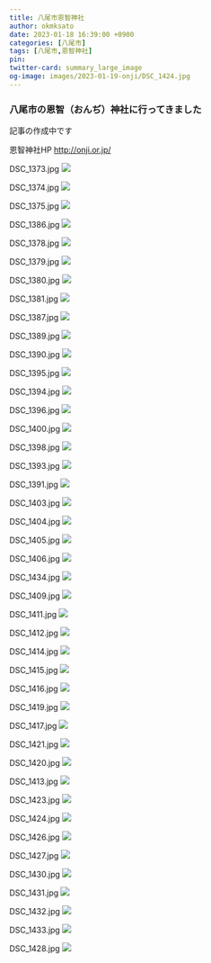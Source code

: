 ```yaml
---
title: 八尾市恩智神社
author: okmksato
date: 2023-01-18 16:39:00 +0900
categories: [八尾市]
tags: [八尾市,恩智神社]
pin: 
twitter-card: summary_large_image
og-image: images/2023-01-19-onji/DSC_1424.jpg
---
```


### 八尾市の恩智（おんぢ）神社に行ってきました

記事の作成中です

恩智神社HP
http://onji.or.jp/

DSC_1373.jpg
![](images/2023-01-19-onji/DSC_1373.jpg)

DSC_1374.jpg
![](images/2023-01-19-onji/DSC_1374.jpg)

DSC_1375.jpg
![](images/2023-01-19-onji/DSC_1375.jpg)

DSC_1386.jpg
![](images/2023-01-19-onji/DSC_1386.jpg)

DSC_1378.jpg
![](images/2023-01-19-onji/DSC_1378.jpg)

DSC_1379.jpg
![](images/2023-01-19-onji/DSC_1379.jpg)

DSC_1380.jpg
![](images/2023-01-19-onji/DSC_1380.jpg)

DSC_1381.jpg
![](images/2023-01-19-onji/DSC_1381.jpg)

DSC_1387.jpg
![](images/2023-01-19-onji/DSC_1387.jpg)

DSC_1389.jpg
![](images/2023-01-19-onji/DSC_1389.jpg)

DSC_1390.jpg
![](images/2023-01-19-onji/DSC_1390.jpg)

DSC_1395.jpg
![](images/2023-01-19-onji/DSC_1395.jpg)

DSC_1394.jpg
![](images/2023-01-19-onji/DSC_1394.jpg)

DSC_1396.jpg
![](images/2023-01-19-onji/DSC_1396.jpg)

DSC_1400.jpg
![](images/2023-01-19-onji/DSC_1400.jpg)

DSC_1398.jpg
![](images/2023-01-19-onji/DSC_1398.jpg)

DSC_1393.jpg
![](images/2023-01-19-onji/DSC_1393.jpg)

DSC_1391.jpg
![](images/2023-01-19-onji/DSC_1391.jpg)

DSC_1403.jpg
![](images/2023-01-19-onji/DSC_1403.jpg)

DSC_1404.jpg
![](images/2023-01-19-onji/DSC_1404.jpg)

DSC_1405.jpg
![](images/2023-01-19-onji/DSC_1405.jpg)

DSC_1406.jpg
![](images/2023-01-19-onji/DSC_1406.jpg)

DSC_1434.jpg
![](images/2023-01-19-onji/DSC_1434.jpg)

DSC_1409.jpg
![](images/2023-01-19-onji/DSC_1409.jpg)

DSC_1411.jpg
![](images/2023-01-19-onji/DSC_1411.jpg)

DSC_1412.jpg
![](images/2023-01-19-onji/DSC_1412.jpg)

DSC_1414.jpg
![](images/2023-01-19-onji/DSC_1414.jpg)

DSC_1415.jpg
![](images/2023-01-19-onji/DSC_1415.jpg)

DSC_1416.jpg
![](images/2023-01-19-onji/DSC_1416.jpg)

DSC_1419.jpg
![](images/2023-01-19-onji/DSC_1418.jpg)

DSC_1417.jpg
![](images/2023-01-19-onji/DSC_1417.jpg)

DSC_1421.jpg
![](images/2023-01-19-onji/DSC_1421.jpg)

DSC_1420.jpg
![](images/2023-01-19-onji/DSC_1420.jpg)

DSC_1413.jpg
![](images/2023-01-19-onji/DSC_1413.jpg)

DSC_1423.jpg
![](images/2023-01-19-onji/DSC_1423.jpg)

DSC_1424.jpg
![](images/2023-01-19-onji/DSC_1424.jpg)

DSC_1426.jpg
![](images/2023-01-19-onji/DSC_1426.jpg)

DSC_1427.jpg
![](images/2023-01-19-onji/DSC_1427.jpg)

DSC_1430.jpg
![](images/2023-01-19-onji/DSC_1430.jpg)

DSC_1431.jpg
![](images/2023-01-19-onji/DSC_1431.jpg)

DSC_1432.jpg
![](images/2023-01-19-onji/DSC_1432.jpg)

DSC_1433.jpg
![](images/2023-01-19-onji/DSC_1433.jpg)

DSC_1428.jpg
![](images/2023-01-19-onji/DSC_1428.jpg)

